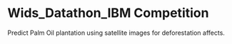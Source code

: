 # Wids_Datathon_IBM Competition
Predict Palm Oil plantation using satellite images for deforestation affects.
